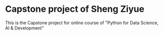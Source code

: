 # Capstone project of Sheng Ziyue
This is the Capstone project for online course of "Python for Data Science, AI & Development" 
